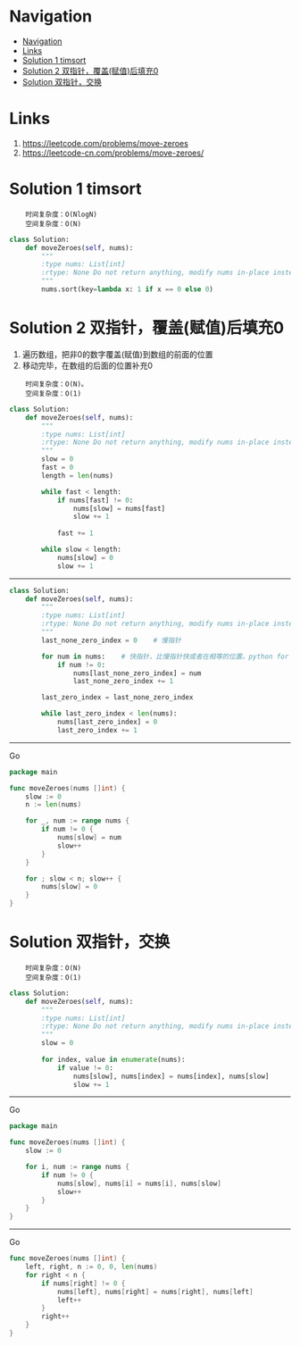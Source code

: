 # Navigation
- [Navigation](#navigation)
- [Links](#links)
- [Solution 1 timsort](#solution-1-timsort)
- [Solution 2 双指针，覆盖(赋值)后填充0](#solution-2-双指针覆盖赋值后填充0)
- [Solution 双指针，交换](#solution-双指针交换)

# Links
1. https://leetcode.com/problems/move-zeroes
2. https://leetcode-cn.com/problems/move-zeroes/


# Solution 1 timsort
```
    时间复杂度：O(NlogN)
    空间复杂度：O(N)
```
```python
class Solution:
    def moveZeroes(self, nums):
        """
        :type nums: List[int]
        :rtype: None Do not return anything, modify nums in-place instead.
        """
        nums.sort(key=lambda x: 1 if x == 0 else 0)
```

# Solution 2 双指针，覆盖(赋值)后填充0
1. 遍历数组，把非0的数字覆盖(赋值)到数组的前面的位置
2. 移动完毕，在数组的后面的位置补充0

```
    时间复杂度：O(N)。
    空间复杂度：O(1)
```
```python
class Solution:
    def moveZeroes(self, nums):
        """
        :type nums: List[int]
        :rtype: None Do not return anything, modify nums in-place instead.
        """
        slow = 0
        fast = 0
        length = len(nums)

        while fast < length:
            if nums[fast] != 0:
                nums[slow] = nums[fast]
                slow += 1
            
            fast += 1

        while slow < length:
            nums[slow] = 0
            slow += 1
```
---
```python
class Solution:
    def moveZeroes(self, nums):
        """
        :type nums: List[int]
        :rtype: None Do not return anything, modify nums in-place instead.
        """
        last_none_zero_index = 0    # 慢指针

        for num in nums:    # 快指针，比慢指针快或者在相等的位置。python for loop 隐藏了指针。
            if num != 0:
                nums[last_none_zero_index] = num
                last_none_zero_index += 1

        last_zero_index = last_none_zero_index

        while last_zero_index < len(nums):
            nums[last_zero_index] = 0   
            last_zero_index += 1
```
---
Go
```go
package main

func moveZeroes(nums []int) {
	slow := 0
	n := len(nums)

	for _, num := range nums {
		if num != 0 {
			nums[slow] = num
			slow++
		}
	}

	for ; slow < n; slow++ {
		nums[slow] = 0
	}
}

```

# Solution 双指针，交换
```
    时间复杂度：O(N)
    空间复杂度：O(1)
```
```python
class Solution:
    def moveZeroes(self, nums):
        """
        :type nums: List[int]
        :rtype: None Do not return anything, modify nums in-place instead.
        """
        slow = 0
        
        for index, value in enumerate(nums):
            if value != 0:
                nums[slow], nums[index] = nums[index], nums[slow]
                slow += 1
```
---
Go
```go
package main

func moveZeroes(nums []int) {
	slow := 0

	for i, num := range nums {
		if num != 0 {
			nums[slow], nums[i] = nums[i], nums[slow]
			slow++
		}
	}
}

```
---
Go
```go
func moveZeroes(nums []int) {
    left, right, n := 0, 0, len(nums)
    for right < n {
        if nums[right] != 0 {
            nums[left], nums[right] = nums[right], nums[left]
            left++
        }
        right++
    }
}

```